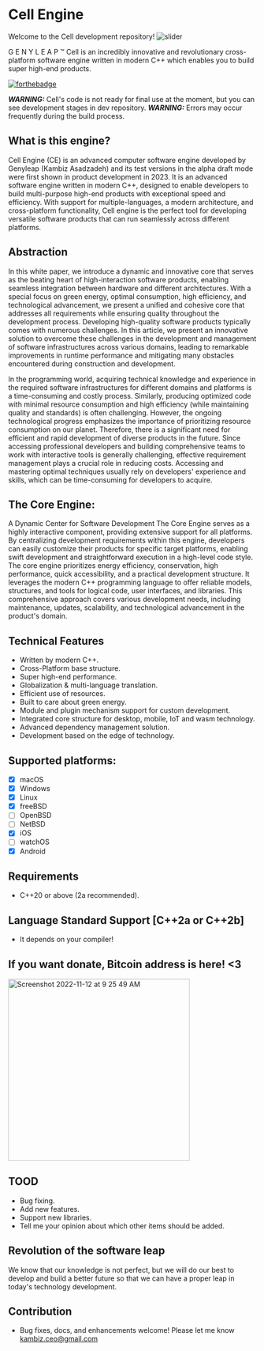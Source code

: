 # Cell Engine
Welcome to the Cell development repository!
![slider](https://github.com/genyleap/cell/assets/4066299/345d88c7-45bd-41c3-b742-ce2d95ae2790)

G E N Y L E A P ™ Cell is an incredibly innovative and revolutionary cross-platform software engine written in modern C++ which enables you to build super high-end products.

[![forthebadge](https://forthebadge.com/images/badges/made-with-c-plus-plus.svg)](https://forthebadge.com)

***WARNING:*** Cell's code is not ready for final use at the moment, but you can see development stages in dev repository.
***WARNING:*** Errors may occur frequently during the build process.

## What is this engine?
Cell Engine (CE) is an advanced computer software engine developed by Genyleap (Kambiz Asadzadeh) and its test versions in the alpha draft mode were first shown in product development in 2023. It is an advanced software engine written in modern C++, designed to enable developers to build multi-purpose high-end products with exceptional speed and efficiency. With support for multiple-languages, a modern architecture, and cross-platform functionality, Cell engine is the perfect tool for developing versatile software products that can run seamlessly across different platforms.

## Abstraction
In this white paper, we introduce a dynamic and innovative core that serves as the beating heart of high-interaction software products, enabling seamless integration between hardware and different architectures. With a special focus on green energy, optimal consumption, high efficiency, and technological advancement, we present a unified and cohesive core that addresses all requirements while ensuring quality throughout the development process. Developing high-quality software products typically comes with numerous challenges. In this article, we present an innovative solution to overcome these challenges in the development and management of software infrastructures across various domains, leading to remarkable improvements in runtime performance and mitigating many obstacles encountered during construction and development.

In the programming world, acquiring technical knowledge and experience in the required software infrastructures for different domains and platforms is a time-consuming and costly process. Similarly, producing optimized code with minimal resource consumption and high efficiency (while maintaining quality and standards) is often challenging. However, the ongoing technological progress emphasizes the importance of prioritizing resource consumption on our planet. Therefore, there is a significant need for efficient and rapid development of diverse products in the future. Since accessing professional developers and building comprehensive teams to work with interactive tools is generally challenging, effective requirement management plays a crucial role in reducing costs. Accessing and mastering optimal techniques usually rely on developers' experience and skills, which can be time-consuming for developers to acquire.

## The Core Engine:
A Dynamic Center for Software Development The Core Engine serves as a highly interactive component, providing extensive support for all platforms. By centralizing development requirements within this engine, developers can easily customize their products for specific target platforms, enabling swift development and straightforward execution in a high-level code style. The core engine prioritizes energy efficiency, conservation, high performance, quick accessibility, and a practical development structure. It leverages the modern C++ programming language to offer reliable models, structures, and tools for logical code, user interfaces, and libraries. This comprehensive approach covers various development needs, including maintenance, updates, scalability, and technological advancement in the product's domain.

## Technical Features
- Written by modern C++.
- Cross-Platform base structure.
- Super high-end performance.
- Globalization & multi-language translation.
- Efficient use of resources.
- Built to care about green energy.
- Module and plugin mechanism support for custom development.
- Integrated core structure for desktop, mobile, IoT and wasm technology.
- Advanced dependency management solution.
- Development based on the edge of technology.

## Supported platforms:

- [x] macOS
- [x] Windows
- [x] Linux
- [x] freeBSD
- [ ] OpenBSD
- [ ] NetBSD
- [x] iOS
- [ ] watchOS
- [x] Android

## Requirements
- C++20 or above (2a recommended).

## Language Standard Support [C++2a or C++2b]
- It depends on your compiler!

## If you want donate, Bitcoin address is here! <3
<img width="368" alt="Screenshot 2022-11-12 at 9 25 49 AM" src="https://user-images.githubusercontent.com/4066299/201459675-f3c0d09e-f308-4fa6-9be2-60a4bd81212e.png">

## TOOD
- Bug fixing.
- Add new features.
- Support new libraries.
- Tell me your opinion about which other items should be added.

## Revolution of the software leap
We know that our knowledge is not perfect, but we will do our best to develop and build a better future so that we can have a proper leap in today's technology development.

## Contribution
- Bug fixes, docs, and enhancements welcome! Please let me know kambiz.ceo@gmail.com
